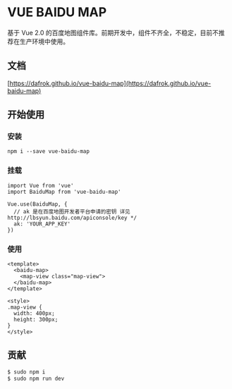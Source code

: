 # VUE BAIDU MAP

基于 Vue 2.0 的百度地图组件库。前期开发中，组件不齐全，不稳定，目前不推荐在生产环境中使用。

## 文档

[https://dafrok.github.io/vue-baidu-map](https://dafrok.github.io/vue-baidu-map)

## 开始使用

### 安装

```shell
npm i --save vue-baidu-map
```

### 挂载

```vue
import Vue from 'vue'
import BaiduMap from 'vue-baidu-map'

Vue.use(BaiduMap, {
  // ak 是在百度地图开发者平台申请的密钥 详见 http://lbsyun.baidu.com/apiconsole/key */
  ak: 'YOUR_APP_KEY'
})
```

### 使用
```
<template>
  <baidu-map>
    <map-view class="map-view">
  </baidu-map>
</template>

<style>
.map-view {
  width: 400px;
  height: 300px;
}
</style>
```

## 贡献

```bash
$ sudo npm i
$ sudo npm run dev
```
